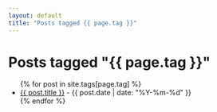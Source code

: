```yaml
---
layout: default
title: "Posts tagged {{ page.tag }}"
---
```


<h1>Posts tagged "{{ page.tag }}"</h1>

<ul>
  {% for post in site.tags[page.tag] %}
    <li><a href="{{ post.url }}">{{ post.title }}</a> - {{ post.date | date: "%Y-%m-%d" }}</li>
  {% endfor %}
</ul>
